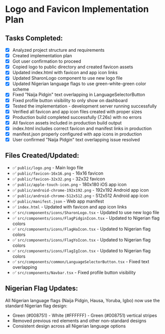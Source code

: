 # Logo and Favicon Implementation Plan

## Tasks Completed:

- [x] Analyzed project structure and requirements
- [x] Created implementation plan
- [x] Got user confirmation to proceed
- [x] Copied logo to public directory and created favicon assets
- [x] Updated index.html with favicon and app icon links
- [x] Updated SharonLogo component to use new logo file
- [x] Updated Nigerian language flags to use green-white-green color scheme
- [x] Fixed "Naija Pidgin" text overlapping in LanguageSelectorButton
- [x] Fixed profile button visibility to only show on dashboard
- [x] Tested the implementation - development server running successfully
- [x] Verified all favicon and app icon files created with proper sizes
- [x] Production build completed successfully (7.26s) with no errors
- [x] All favicon assets included in production build output
- [x] index.html includes correct favicon and manifest links in production
- [x] manifest.json properly configured with app icons in production
- [x] User confirmed "Naija Pidgin" text overlapping issue resolved

## Files Created/Updated:
- ✅ `public/logo.png` - Main logo file
- ✅ `public/favicon-16x16.png` - 16x16 favicon
- ✅ `public/favicon-32x32.png` - 32x32 favicon  
- ✅ `public/apple-touch-icon.png` - 180x180 iOS app icon
- ✅ `public/android-chrome-192x192.png` - 192x192 Android app icon
- ✅ `public/android-chrome-512x512.png` - 512x512 Android app icon
- ✅ `public/manifest.json` - Web app manifest
- ✅ `index.html` - Updated with favicon and app icon links
- ✅ `src/components/icons/SharonLogo.tsx` - Updated to use new logo file
- ✅ `src/components/icons/FlagPidginIcon.tsx` - Updated to Nigerian flag colors
- ✅ `src/components/icons/FlagHaIcon.tsx` - Updated to Nigerian flag colors
- ✅ `src/components/icons/FlagYoIcon.tsx` - Updated to Nigerian flag colors
- ✅ `src/components/icons/FlagIgIcon.tsx` - Updated to Nigerian flag colors
- ✅ `src/components/common/LanguageSelectorButton.tsx` - Fixed text overlapping
- ✅ `src/components/Navbar.tsx` - Fixed profile button visibility

## Nigerian Flag Updates:
All Nigerian language flags (Naija Pidgin, Hausa, Yoruba, Igbo) now use the standard Nigerian flag design:
- Green (#008751) - White (#FFFFFF) - Green (#008751) vertical stripes
- Removed previous red elements and other non-standard designs
- Consistent design across all Nigerian language options
